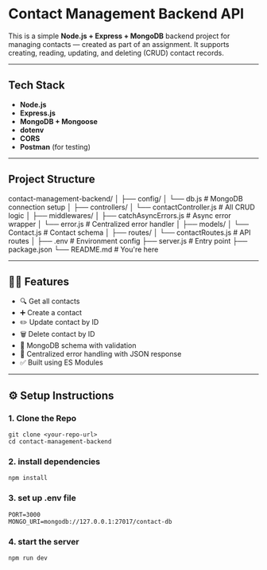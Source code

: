 # Contact Management Backend API

This is a simple **Node.js + Express + MongoDB** backend project for managing contacts — created as part of an assignment. It supports creating, reading, updating, and deleting (CRUD) contact records.

---

##  Tech Stack

- **Node.js**
- **Express.js**
- **MongoDB + Mongoose**
- **dotenv**
- **CORS**
- **Postman** (for testing)

---

## Project Structure

contact-management-backend/
│
├── config/
│ └── db.js # MongoDB connection setup
│
├── controllers/
│ └── contactController.js # All CRUD logic
│
├── middlewares/
│ ├── catchAsyncErrors.js # Async error wrapper
│ └── error.js # Centralized error handler
│
├── models/
│ └── Contact.js # Contact schema
│
├── routes/
│ └── contactRoutes.js # API routes
│
├── .env # Environment config
├── server.js # Entry point
├── package.json
└── README.md # You're here





---

## 🧑‍💻 Features

- 🔍 Get all contacts
- ➕ Create a contact
- ✏️ Update contact by ID
- 🗑️ Delete contact by ID
- 🧱 MongoDB schema with validation
- 🔐 Centralized error handling with JSON response
- ✅ Built using ES Modules

---

## ⚙️ Setup Instructions

### 1. Clone the Repo
    git clone <your-repo-url>
    cd contact-management-backend

    
    
### 2. install dependencies
    npm install


### 3. set up .env file
    PORT=3000
    MONGO_URI=mongodb://127.0.0.1:27017/contact-db

### 4. start the server
    npm run dev


